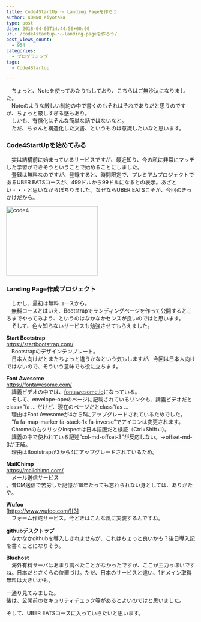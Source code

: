 ```yaml
---
title: Code4StartUp ～ Landing Pageを作ろう
author: KONNO Kiyotaka
type: post
date: 2018-04-03T14:44:56+00:00
url: /code4startup-～-landing-pageを作ろう/
post_views_count:
  - 954
categories:
  - プログラミング
tags:
  - Code4Startup

---
```

　ちょっと、Noteを使ってみたりもしており、こちらはご無沙汰になりました。  
　Noteのような厳しい制約の中で書くのもそれはそれでありだと思うのですが、ちょっと厳しすぎる感もあり。  
　しかも、有償化はそんな簡単な話ではないなと。  
　ただ、ちゃんと構造化した文書、というものは意識したいなと思います。

### Code4StartUpを始めてみる

　実は結構前に始まっているサービスですが、最近知り、今の私に非常にマッチした学習ができそうということで始めることにしました。  
　登録は無料なのですが、登録すると、時間限定で、プレミアムプロジェクトであるUBER EATSコースが、499ドルから99ドルになるとの表示。あざとい・・・と思いながらぽちりました。なぜならUBER EATSこそが、今回のきっかけだから。

[<img width="244" height="185" title="code4" style="display: inline; background-image: none;" alt="code4" src="https://i2.wp.com/www.programmers-office.ml/wp-content/uploads/2018/04/code4_thumb.png?resize=244%2C185&#038;ssl=1" border="0" data-recalc-dims="1" />][1]

### Landing Page作成プロジェクト

　しかし、最初は無料コースから。  
　無料コースとはいえ、Bootstrapでランディングページを作って公開するところまでやってみよう、というのはなかなかセンスが良いのではと思います。  
　そして、色々知らないサービスも勉強させてもらえました。

**Start Bootstrap**  
<https://startbootstrap.com/>  
　Bootstrapのデザインテンプレート。  
　日本人向けだとまたちょっと違うかなという気もしますが、今回は日本人向けではないので、そういう意味でも役に立ちます。

**Font Awesome**  
<https://fontawesome.com/>  
　講義ビデオの中では、[fontawesome.io][2]になっている。  
　そして、envelope-opeのページに記載されているリンクも、講義ビデオだとclass=&#8221;fa &#8230; だけど、現在のページだとclass&#8221;fas &#8230;  
　理由はFont Awesomeが4から5にアップグレードされているためでした。  
　&#8221;fa fa-map-marker fa-stack-1x fa-inverse&#8221;でアイコンは変更されます。  
　Chromeの右クリックInspectは日本語版だと検証（Ctrl+Shift+I）。  
　講義の中で使われている記述”col-md-offset-3”が反応しない。→offset-md-3が正解。  
　理由はBootstrapが3から4にアップグレードされているため。

**MailChimp**  
<https://mailchimp.com/>  
　メール送信サービス  
。昔DM送信で苦労した記憶が18年たっても忘れられない身としては、ありがたや。

**Wufoo**  
[https://www.wufoo.com/][3]  
　フォーム作成サービス。今どきはこんな風に実装するんですね。

**githubデスクトップ**  
　なかなかgithubを導入しきれませんが、これはちょっと良いかも？後日導入記を書くことになりそう。

**Bluehost**  
　海外有料サーバはあまり調べたことがなかったですが、ここが主力っぽいですね。日本だとさくらの位置づけ。ただ、日本のサービスと違い、1ドメイン取得無料は大きいかも。

一通り見てみました。  
後は、公開前のセキュリティチェック等があるとよいのではと思いました。

そして、UBER EATSコースに入っていきたいと思います。

 [1]: https://i0.wp.com/www.programmers-office.ml/wp-content/uploads/2018/04/code4.png?ssl=1
 [2]: http://fontawesome.io/
 [3]: https://www.wufoo.com/ "https://www.wufoo.com/"